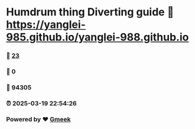 # Humdrum thing Diverting guide :link: https://yanglei-985.github.io/yanglei-988.github.io 
### :page_facing_up: [23](https://yanglei-985.github.io/yanglei-988.github.io/tag.html) 
### :speech_balloon: 0 
### :hibiscus: 94305 
### :alarm_clock: 2025-03-19 22:54:26 
### Powered by :heart: [Gmeek](https://github.com/Meekdai/Gmeek)
